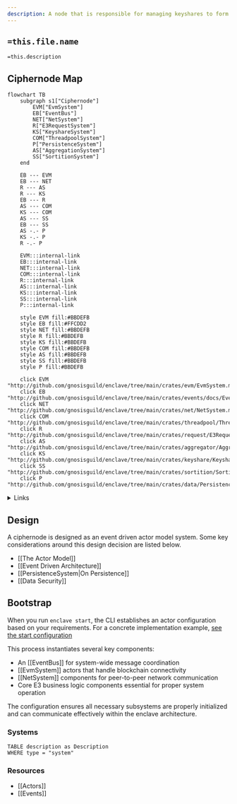 ```yaml
---
description: A node that is responsible for managing keyshares to form a decryption committee for enclave encrypted data
---
```


## `=this.file.name`

`=this.description`

## Ciphernode Map

```mermaid
flowchart TB
    subgraph s1["Ciphernode"]
        EVM["EvmSystem"]
        EB["EventBus"]
        NET["NetSystem"]
		R["E3RequestSystem"]
        KS["KeyshareSystem"]
        COM["ThreadpoolSystem"]
        P["PersistenceSystem"]
        AS["AggregationSystem"]
        SS["SortitionSystem"]
    end

	EB --- EVM
    EB --- NET
    R --- AS
    R --- KS
    EB --- R
    AS --- COM
    KS --- COM
    AS --- SS
    EB --- SS
    AS -.- P
    KS -.- P
    R -.- P

    EVM:::internal-link
    EB:::internal-link
    NET:::internal-link
    COM:::internal-link
    R:::internal-link
    AS:::internal-link
    KS:::internal-link
    SS:::internal-link
    P:::internal-link

    style EVM fill:#BBDEFB
    style EB fill:#FFCDD2
    style NET fill:#BBDEFB
    style R fill:#BBDEFB
	style KS fill:#BBDEFB
    style COM fill:#BBDEFB
    style AS fill:#BBDEFB
    style SS fill:#BBDEFB
	style P fill:#BBDEFB

    click EVM "http://github.com/gnosisguild/enclave/tree/main/crates/evm/EvmSystem.md"
    click EB "http://github.com/gnosisguild/enclave/tree/main/crates/events/docs/EventBus.md"
    click NET "http://github.com/gnosisguild/enclave/tree/main/crates/net/NetSystem.md"
    click COM "http://github.com/gnosisguild/enclave/tree/main/crates/threadpool/ThreadpoolSystem.md"
    click R "http://github.com/gnosisguild/enclave/tree/main/crates/request/E3RequestSystem.md"
    click AS "http://github.com/gnosisguild/enclave/tree/main/crates/aggregator/AggregationSystem.md"
    click KS "http://github.com/gnosisguild/enclave/tree/main/crates/keyshare/KeyshareSystem.md"
    click SS "http://github.com/gnosisguild/enclave/tree/main/crates/sortition/SortitionSystem.md"
    click P "http://github.com/gnosisguild/enclave/tree/main/crates/data/PersistenceSystem.md"
```
<details>
<summary>Links</summary>

[[AggregationSystem]]
[[E3RequestSystem]]
[[EventBus]]
[[EvmSystem]]
[[KeyshareSystem]]
[[NetSystem]]
[[PersistenceSystem]]
[[SortitionSystem]]
[[ThreadpoolSystem]]
</details>

## Design

A ciphernode is designed as an event driven actor model system. Some key considerations around this design decision are listed below.

- [[The Actor Model]]
- [[Event Driven Architecture]]
- [[PersistenceSystem|On Persistence]]
- [[Data Security]]

## Bootstrap

When you run `enclave start`, the CLI establishes an actor configuration based on your requirements. For a concrete implementation example, [see the start configuration](https://github.com/gnosisguild/enclave/blob/main/crates/entrypoint/src/start/start.rs)

This process instantiates several key components:

- An [[EventBus]] for system-wide message coordination
- [[EvmSystem]] actors that handle blockchain connectivity
- [[NetSystem]] components for peer-to-peer network communication
- Core E3 business logic components essential for proper system operation

The configuration ensures all necessary subsystems are properly initialized and can communicate effectively within the enclave architecture.

### Systems

```dataview
TABLE description as Description
WHERE type = "system"
```

### Resources

- [[Actors]]
- [[Events]]

